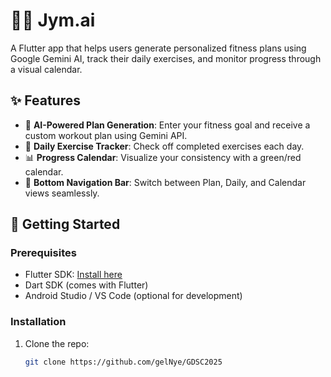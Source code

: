 # 🏋️‍♂️ Jym.ai

A Flutter app that helps users generate personalized fitness plans using Google Gemini AI, track their daily exercises, and monitor progress through a visual calendar.

## ✨ Features

- 🔮 **AI-Powered Plan Generation**: Enter your fitness goal and receive a custom workout plan using Gemini API.
- 📅 **Daily Exercise Tracker**: Check off completed exercises each day.
- 📊 **Progress Calendar**: Visualize your consistency with a green/red calendar.
- 🧭 **Bottom Navigation Bar**: Switch between Plan, Daily, and Calendar views seamlessly.

## 🚀 Getting Started

### Prerequisites

- Flutter SDK: [Install here](https://flutter.dev/docs/get-started/install)
- Dart SDK (comes with Flutter)
- Android Studio / VS Code (optional for development)

### Installation

1. Clone the repo:
   ```bash
   git clone https://github.com/gelNye/GDSC2025
